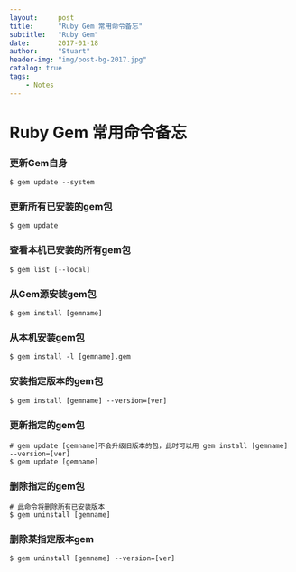 ```yaml
---
layout:     post
title:      "Ruby Gem 常用命令备忘"
subtitle:   "Ruby Gem"
date:       2017-01-18
author:     "Stuart"
header-img: "img/post-bg-2017.jpg"
catalog: true
tags:
    - Notes
---
```


# Ruby Gem 常用命令备忘

### 更新Gem自身

```
$ gem update --system
```

### 更新所有已安装的gem包

```
$ gem update
```   

### 查看本机已安装的所有gem包

```
$ gem list [--local]
``` 

### 从Gem源安装gem包

```
$ gem install [gemname]
```  
  
### 从本机安装gem包

```
$ gem install -l [gemname].gem
```  
  
### 安装指定版本的gem包

```
$ gem install [gemname] --version=[ver]
```
  
### 更新指定的gem包

```
# gem update [gemname]不会升级旧版本的包，此时可以用 gem install [gemname] --version=[ver]
$ gem update [gemname]
```  
  
### 删除指定的gem包

```
# 此命令将删除所有已安装版本
$ gem uninstall [gemname]
``` 
  
### 删除某指定版本gem

```
$ gem uninstall [gemname] --version=[ver]
```